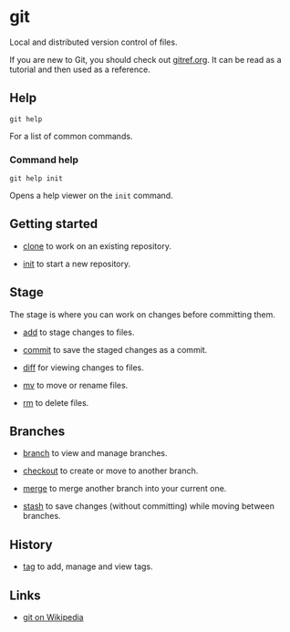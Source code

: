 # git

Local and distributed version control of files.

If you are new to Git, you should check out
[gitref.org](http://gitref.org/).
It can be read as a tutorial and then used as a reference.


## Help

	git help

For a list of common commands.


### Command help

	git help init

Opens a help viewer on the `init` command.


## Getting started

- [clone](./clone/) to work on an existing repository.

- [init](./init/) to start a new repository.


## Stage

The stage is where you can work on changes before committing them.

- [add](./add/) to stage changes to files.

- [commit](./commit/) to save the staged changes as a commit.

- [diff](./diff/) for viewing changes to files.

- [mv](./mv/) to move or rename files.

- [rm](./rm/) to delete files.


## Branches

- [branch](./branch/) to view and manage branches.

- [checkout](./checkout/) to create or move to another branch.

- [merge](./merge/) to merge another branch into your current one.

- [stash](./stash/) to save changes (without committing) while moving
  between branches.


## History

- [tag](./tag/) to add, manage and view tags.


## Links

- [git on Wikipedia](https://en.wikipedia.org/wiki/Git_%28software%29)

